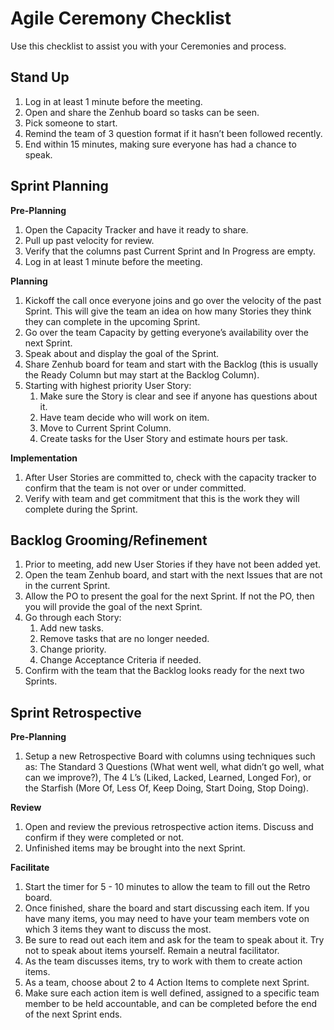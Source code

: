 # Agile Ceremony Checklist

Use this checklist to assist you with your Ceremonies and process. 

## Stand Up

1. Log in at least 1 minute before the meeting.
2. Open and share the Zenhub board so tasks can be seen.
3. Pick someone to start.
4. Remind the team of 3 question format if it hasn’t been followed recently.
5. End within 15 minutes, making sure everyone has had a chance to speak. 

## Sprint Planning 

**Pre-Planning**

1. Open the Capacity Tracker and have it ready to share. 
2. Pull up past velocity for review. 
3. Verify that the columns past Current Sprint and In Progress are empty.
4. Log in at least 1 minute before the meeting. 

**Planning**

1. Kickoff the call once everyone joins and go over the velocity of the past Sprint. This will give the team an idea on how many Stories they think they can complete in the upcoming Sprint.
2. Go over the team Capacity by getting everyone’s availability over the next Sprint.
3. Speak about and display the goal of the Sprint. 
4. Share Zenhub board for team and start with the Backlog (this is usually the Ready Column but may start at the Backlog Column).
5. Starting with highest priority User Story:
    1. Make sure the Story is clear and see if anyone has questions about it.
    1. Have team decide who will work on item.
    1. Move to Current Sprint Column.
    1. Create tasks for the User Story and estimate hours per task.

**Implementation**

1. After User Stories are committed to, check with the capacity tracker to confirm that the team is not over or under committed. 
2. Verify with team and get commitment that this is the work they will complete during the Sprint. 

## Backlog Grooming/Refinement

1. Prior to meeting, add new User Stories if they have not been added yet. 
2. Open the team Zenhub board, and start with the next Issues that are not in the current Sprint.
3. Allow the PO to present the goal for the next Sprint. If not the PO, then you will provide the goal of the next Sprint. 
4. Go through each Story:
    1. Add new tasks.
    1. Remove tasks that are no longer needed.
    1. Change priority.
    1. Change Acceptance Criteria if needed.
5. Confirm with the team that the Backlog looks ready for the next two Sprints.



## Sprint Retrospective

**Pre-Planning**

1. Setup a new Retrospective Board with columns using techniques such as: The Standard 3 Questions (What went well, what didn’t go well, what can we improve?), The 4 L’s (Liked, Lacked, Learned, Longed For), or the Starfish (More Of, Less Of, Keep Doing, Start Doing, Stop Doing).

**Review**

1. Open and review the previous retrospective action items. Discuss and confirm if they were completed or not.
2. Unfinished items may be brought into the next Sprint.

**Facilitate**

1. Start the timer for 5 - 10 minutes to allow the team to fill out the Retro board. 
2. Once finished, share the board and start discussing each item. If you have many items, you may need to have your team members vote on which 3 items they want to discuss the most.
3. Be sure to read out each item and ask for the team to speak about it. Try not to speak about items yourself. Remain a neutral facilitator.
4. As the team discusses items, try to work with them to create action items. 
5. As a team, choose about 2 to 4 Action Items to complete next Sprint.
6. Make sure each action item is well defined, assigned to a specific team member to be held accountable, and can be completed before the end of the next Sprint ends. 

